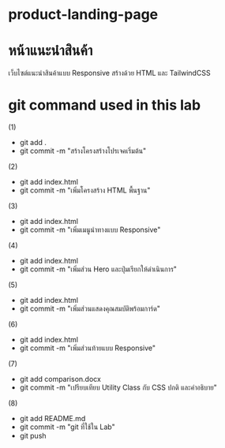 # product-landing-page

# หน้าแนะนำสินค้า
เว็บไซต์แนะนำสินค้าแบบ Responsive สร้างด้วย HTML และ TailwindCSS

# git command used in this lab
(1)
- git add .
- git commit -m "สร้างโครงสร้างโปรเจคเริ่มต้น"

(2)
- git add index.html
- git commit -m "เพิ่มโครงสร้าง HTML พื้นฐาน"

(3)
- git add index.html
- git commit -m "เพิ่มเมนูนำทางแบบ Responsive"

(4)
- git add index.html
- git commit -m "เพิ่มส่วน Hero และปุ่มเรียกให้ดำเนินการ"

(5)
- git add index.html
- git commit -m "เพิ่มส่วนแสดงคุณสมบัติพร้อมการ์ด"

(6)
- git add index.html
- git commit -m "เพิ่มส่วนท้ายแบบ Responsive"

(7)
- git add comparison.docx
- git commit -m "เปรียบเทียบ Utility Class กับ CSS ปกติ และคําอธิบาย"

(8)
- git add README.md
- git commit -m "git ที่ใช้ใน Lab"
- git push